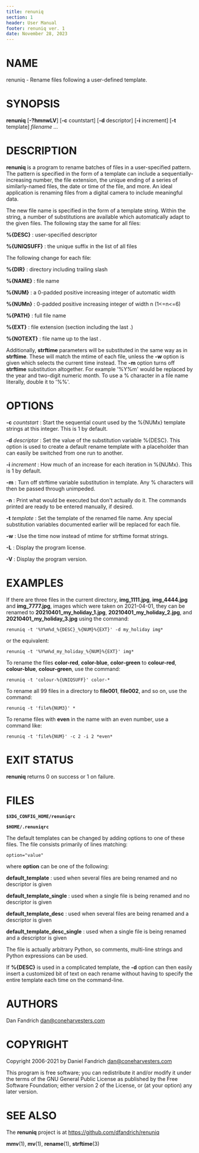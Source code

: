 ```yaml
---
title: renuniq
section: 1
header: User Manual
footer: renuniq ver. 1
date: November 28, 2023
---
```

# NAME
renuniq - Rename files following a user-defined template.

# SYNOPSIS
**renuniq** [**-?hmnwLV**] [**-c** countstart] [**-d** descriptor] [**-i** increment] [**-t** template] *filename ...*

# DESCRIPTION
**renuniq** is a program to rename batches of files in a user-specified
pattern. The pattern is specified in the form of a template can include a
sequentially-increasing number, the file extension, the unique ending of a
series of similarly-named files, the date or time of the file, and more. An
ideal application is renaming files from a digital camera to include meaningful
data.

The new file name is specified in the form of a template string. Within the
string, a number of substitutions are available which automatically adapt to
the given files. The following stay the same for all files:

**%{DESC}**
: user-specified descriptor

**%{UNIQSUFF}**
: the unique suffix in the list of all files

The following change for each file:

**%{DIR}**
: directory including trailing slash

**%{NAME}**
: file name

**%{NUM}**
: a 0-padded positive increasing integer of automatic width

**%{NUMn}**
:  0-padded positive increasing integer of width n (1<=n<=6)

**%{PATH}**
: full file name

**%{EXT}**
: file extension (section including the last .)

**%{NOTEXT}**
: file name up to the last .

Additionally, **strftime** parameters will be substituted in the same way as in
**strftime**. These will match the mtime of each file, unless the **-w** option
is given which selects the current time instead. The **-m** option turns off
**strftime** substitution altogether. For example '%Y%m' would be replaced by
the year and two-digit numeric month. To use a % character in a file name
literally, double it to '%%'.

# OPTIONS
**-c** *countstart*
: Start the sequential count used by the %{NUMx} template strings at this
integer. This is 1 by default.

**-d** *descriptor*
: Set the value of the substitution variable %{DESC}. This option is used to
create a default rename template with a placeholder than can easily be switched
from one run to another.

**-i** *increment*
: How much of an increase for each iteration in %{NUMx}.  This is 1 by
default.

**-m**
: Turn off strftime variable substitution in template. Any % characters will
then be passed through unimpeded.

**-n**
: Print what would be executed but don't actually do it. The commands printed
are ready to be entered manually, if desired.

**-t** *template*
: Set the template of the renamed file name. Any special substitution variables
documented earlier will be replaced for each file.

**-w**
: Use the time now instead of mtime for strftime format strings.

**-L**
: Display the program license.

**-V**
: Display the program version.

# EXAMPLES
If there are three files in the current directory, **img_1111.jpg**,
**img_4444.jpg** and **img_7777.jpg**, images which were taken on 2021-04-01,
they can be renamed to **20210401_my_holiday_1.jpg**,
**20210401_my_holiday_2.jpg**, and **20210401_my_holiday_3.jpg** using the
command:

    renuniq -t '%Y%m%d_%{DESC}_%{NUM}%{EXT}' -d my_holiday img*

or the equivalent:

    renuniq -t '%Y%m%d_my_holiday_%{NUM}%{EXT}' img*

To rename the files **color-red**, **color-blue**, **color-green** to **colour-red**,
**colour-blue**, **colour-green**, use the command:

    renuniq -t 'colour-%{UNIQSUFF}' color-*

To rename all 99 files in a directory to **file001**, **file002**, and so on,
use the command:

    renuniq -t 'file%{NUM3}' *

To rename files with **even** in the name with an even number, use a command
like:

    renuniq -t 'file%{NUM}' -c 2 -i 2 *even*

# EXIT STATUS
**renuniq** returns 0 on success or 1 on failure.

# FILES
**`$XDG_CONFIG_HOME/renuniqrc`**

**`$HOME/.renuniqrc`**

The default templates can be changed by adding options to one of these files.
The file consists primarily of lines matching:

    option="value"

where **option** can be one of the following:

**default_template**
: used when several files are being renamed and no descriptor is given

**default_template_single**
: used when a single file is being renamed and no descriptor is given

**default_template_desc**
: used when several files are being renamed and a descriptor is given

**default_template_desc_single**
: used when a single file is being renamed and a descriptor is given

The file is actually arbitrary Python, so comments, multi-line strings and
Python expressions can be used.

If **%{DESC}** is used in a complicated template, the **-d** option can then
easily insert a customized bit of text on each rename without having to specify
the entire template each time on the command-line.

# AUTHORS
Dan Fandrich <dan@coneharvesters.com>

# COPYRIGHT
Copyright 2006-2021 by Daniel Fandrich <dan@coneharvesters.com>

This program is free software; you can redistribute it and/or modify
it under the terms of the GNU General Public License as published by
the Free Software Foundation; either version 2 of the License, or
(at your option) any later version.

# SEE ALSO
The **renuniq** project is at <https://github.com/dfandrich/renuniq>

**mmv**(1),
**mv**(1),
**rename**(1),
**strftime**(3)
